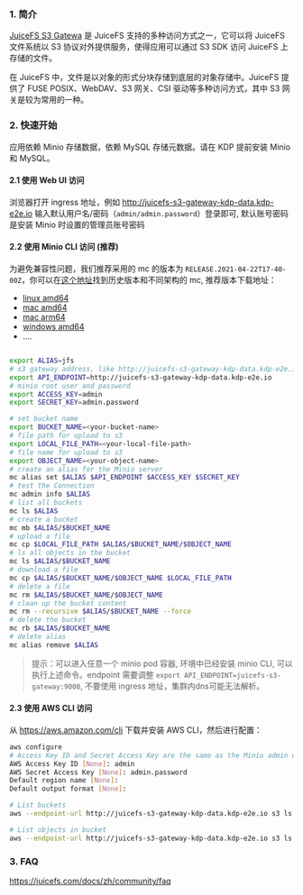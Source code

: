 ### 1. 简介
[JuiceFS S3 Gatewa](https://juicefs.com/docs/zh/community/guide/gateway) 是 JuiceFS 支持的多种访问方式之一，它可以将 JuiceFS 文件系统以 S3 协议对外提供服务，使得应用可以通过 S3 SDK 访问 JuiceFS 上存储的文件。

在 JuiceFS 中，文件是以对象的形式分块存储到底层的对象存储中。JuiceFS 提供了 FUSE POSIX、WebDAV、S3 网关、CSI 驱动等多种访问方式，其中 S3 网关是较为常用的一种。

### 2. 快速开始

应用依赖 Minio 存储数据，依赖 MySQL 存储元数据。请在 KDP 提前安装 Minio 和 MySQL。

#### 2.1 使用 Web UI 访问

浏览器打开 ingress 地址，例如 http://juicefs-s3-gateway-kdp-data.kdp-e2e.io
输入默认用户名/密码（`admin/admin.password`）登录即可, 默认账号密码是安装 Minio 时设置的管理员账号密码

#### 2.2 使用 Minio CLI 访问 (推荐)

为避免兼容性问题，我们推荐采用的 mc 的版本为 `RELEASE.2021-04-22T17-40-00Z`，你可以在[这个地址](https://dl.min.io/client/mc/release)找到历史版本和不同架构的 mc, 推荐版本下载地址：
- [linux amd64](https://dl.min.io/client/mc/release/linux-amd64/archive/mc.RELEASE.2021-04-22T17-40-00Z)
- [mac amd64](https://dl.min.io/client/mc/release/darwin-amd64/archive/mc.RELEASE.2021-04-22T17-40-00Z)
- [mac arm64](https://dl.min.io/client/mc/release/darwin-arm64/archive/mc.RELEASE.2021-04-22T17-40-00Z)
- [windows amd64](https://dl.min.io/client/mc/release/windows-amd64/archive/mc.RELEASE.2021-04-22T17-40-00Z)
- ....


```bash

export ALIAS=jfs
# s3 gateway address, like http://juicefs-s3-gateway-kdp-data.kdp-e2e.io
export API_ENDPOINT=http://juicefs-s3-gateway-kdp-data.kdp-e2e.io
# minio root user and password
export ACCESS_KEY=admin
export SECRET_KEY=admin.password

# set bucket name
export BUCKET_NAME=<your-bucket-name>
# file path for upload to s3
export LOCAL_FILE_PATH=<your-local-file-path>
# file name for upload to s3
export OBJECT_NAME=<your-object-name>
# create an alias for the Minio server
mc alias set $ALIAS $API_ENDPOINT $ACCESS_KEY $SECRET_KEY
# test the Connection
mc admin info $ALIAS
# list all buckets
mc ls $ALIAS
# create a bucket
mc mb $ALIAS/$BUCKET_NAME
# upload a file
mc cp $LOCAL_FILE_PATH $ALIAS/$BUCKET_NAME/$OBJECT_NAME
# ls all objects in the bucket
mc ls $ALIAS/$BUCKET_NAME
# download a file
mc cp $ALIAS/$BUCKET_NAME/$OBJECT_NAME $LOCAL_FILE_PATH
# delete a file
mc rm $ALIAS/$BUCKET_NAME/$OBJECT_NAME
# clean up the bucket content
mc rm --recursive $ALIAS/$BUCKET_NAME --force
# delete the bucket
mc rb $ALIAS/$BUCKET_NAME
# delete alias
mc alias remove $ALIAS
```

> 提示：可以进入任意一个 minio pod 容器, 环境中已经安装 minio CLI, 可以执行上述命令。endpoint 需要调整 `export API_ENDPOINT=juicefs-s3-gateway:9000`, 不要使用 ingress 地址，集群内dns可能无法解析。


#### 2.3 使用 AWS CLI 访问

从 https://aws.amazon.com/cli 下载并安装 AWS CLI，然后进行配置：

```bash
aws configure
# Access Key ID and Secret Access Key are the same as the Minio admin username and password
AWS Access Key ID [None]: admin
AWS Secret Access Key [None]: admin.password
Default region name [None]:
Default output format [None]:

# List buckets
aws --endpoint-url http://juicefs-s3-gateway-kdp-data.kdp-e2e.io s3 ls

# List objects in bucket
aws --endpoint-url http://juicefs-s3-gateway-kdp-data.kdp-e2e.io s3 ls s3://<bucket>
```

### 3. FAQ

https://juicefs.com/docs/zh/community/faq

